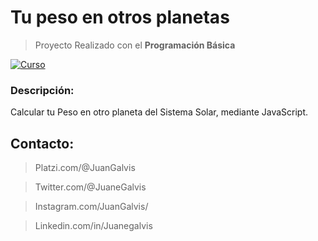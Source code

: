 # Tu peso en otros planetas
>  Proyecto Realizado con el **Programación Básica**

[![Curso](https://static.platzi.com/media/courses/og-prog-b%C3%A1sica-2017.png "Curso")](https://static.platzi.com/media/courses/og-prog-b%C3%A1sica-2017.png "Curso")

### Descripción:
Calcular tu Peso en otro planeta del Sistema Solar, mediante JavaScript.

## Contacto: 

> Platzi.com/@JuanGalvis

> Twitter.com/@JuaneGalvis

> Instagram.com/JuanGalvis/

> Linkedin.com/in/Juanegalvis

